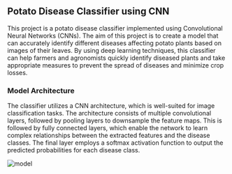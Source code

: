 ## Potato Disease Classifier using CNN

This project is a potato disease classifier implemented using Convolutional Neural Networks (CNNs). The aim of this project is to create a model that can accurately identify different diseases affecting potato plants based on images of their leaves. By using deep learning techniques, this classifier can help farmers and agronomists quickly identify diseased plants and take appropriate measures to prevent the spread of diseases and minimize crop losses.

### Model Architecture
The classifier utilizes a CNN architecture, which is well-suited for image classification tasks. The architecture consists of multiple convolutional layers, followed by pooling layers to downsample the feature maps. This is followed by fully connected layers, which enable the network to learn complex relationships between the extracted features and the disease classes. The final layer employs a softmax activation function to output the predicted probabilities for each disease class.

![model](https://github.com/SumitxThokar/Potato-disease-classifier/blob/main/Potato.ipynb)
